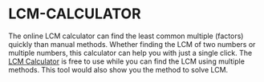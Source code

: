 # LCM-CALCULATOR
The online LCM calculator can find the least common multiple (factors) quickly than manual methods. Whether finding the LCM of two numbers or multiple numbers, this calculator can help you with just a single click.
The <a href="https://www.lcm-calculator.com/" rel="dofollow">LCM Calculator</a> is free to use while you can find the LCM using multiple methods. This tool would also show you the method to solve LCM.

